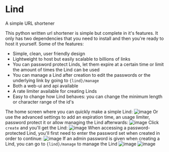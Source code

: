 # Lind
A simple URL shortener

This python written url shortener is simple but complete in it's features. It only has two dependencies that you need to install and then you're ready to host it yourself. Some of the features:

- Simple, clean, user friendly design
- Lightweight to host but easily scalable to billions of links
- You can password protect Linds, let them expire at a certain time or limit the amount of times the Lind can be used
- You can manage a Lind after creation to edit the passwords or the underlying link by going to `{lind}/manage`
- Both a web-ui and api available
- A rate limiter available for creating Linds
- Easy to change how Lind behaves: you can change the minimum length or character range of the id's

The home screen where you can quickly make a simple Lind:
![image](https://user-images.githubusercontent.com/88994465/198064343-b2b8e13f-79ea-4034-9f54-172027f9c730.png)
Or use the advanced settings to add an expiration time, an usage limiter, password protect it or allow managing the Lind afterwards:
![image](https://user-images.githubusercontent.com/88994465/198064708-43e0a031-d9d8-4b7a-84c9-ff4d58578a7c.png)
Click `create` and you'll get the Lind:
![image](https://user-images.githubusercontent.com/88994465/198065108-4cfcec38-3efe-4295-b2ad-5643fabf117a.png)
When accessing a password-protected Lind, you'll first need to enter the password set when created in order to continue:
![image](https://user-images.githubusercontent.com/88994465/198065206-843dad20-0b13-4ce2-a868-886106e8776f.png)
If an admin password is given when creating a Lind, you can go to `{lind}/manage` to manage the Lind
![image](https://user-images.githubusercontent.com/88994465/198065369-ff3486f0-e1d3-4fc3-9a5e-db1be1ac2cb5.png)
![image](https://user-images.githubusercontent.com/88994465/198065422-fea77462-9b07-4ed9-aec5-bd9d5a4ba139.png)

